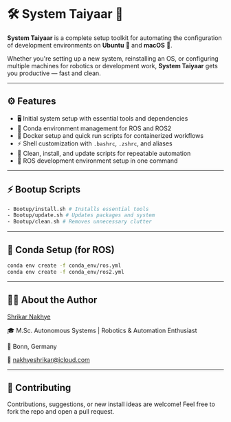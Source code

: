 # 🛠️ System Taiyaar 🚀

**System Taiyaar** is a complete setup toolkit for automating the configuration of development environments on **Ubuntu** 🐧 and **macOS** .

Whether you're setting up a new system, reinstalling an OS, or configuring multiple machines for robotics or development work, **System Taiyaar** gets you productive — fast and clean.

---

## ⚙️ Features

- 🖥️ Initial system setup with essential tools and dependencies
- 🐍 Conda environment management for ROS and ROS2
- 🐳 Docker setup and quick run scripts for containerized workflows
- ⚡ Shell customization with `.bashrc`, `.zshrc`, and aliases
- 🔄 Clean, install, and update scripts for repeatable automation
- 🧪 ROS development environment setup in one command

---

## ⚡ Bootup Scripts
```bash
- Bootup/install.sh # Installs essential tools
- Bootup/update.sh # Updates packages and system
- Bootup/clean.sh # Removes unnecessary clutter
```
---

## 🐍 Conda Setup (for ROS)
```bash
conda env create -f conda_env/ros.yml
conda env create -f conda_env/ros2.yml
```
---

## 🙋‍♂️ About the Author

[Shrikar Nakhye](https://www.linkedin.com/in/shrikar-n-053262188/)

🎓 M.Sc. Autonomous Systems | Robotics & Automation Enthusiast

📍 Bonn, Germany

📧 [nakhyeshrikar@icloud.com](mailto:nakhyeshrikar@icloud.com)

---

## 🤝 Contributing

Contributions, suggestions, or new install ideas are welcome!
Feel free to fork the repo and open a pull request.
